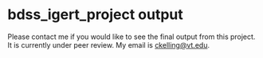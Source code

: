 # bdss_igert_project output

Please contact me if you would like to see the final output from this project. It is currently under peer review.
My email is ckelling@vt.edu.
